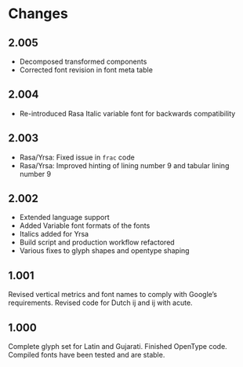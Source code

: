 # Changes

## 2.005

- Decomposed transformed components
- Corrected font revision in font meta table

## 2.004

- Re-introduced Rasa Italic variable font for backwards compatibility

## 2.003

- Rasa/Yrsa: Fixed issue in `frac` code
- Rasa/Yrsa: Improved hinting of lining number 9 and tabular lining number 9

## 2.002

- Extended language support
- Added Variable font formats of the fonts
- Italics added for Yrsa
- Build script and production workflow refactored
- Various fixes to glyph shapes and opentype shaping

## 1.001

Revised vertical metrics and font names to comply with Google’s requirements. Revised code for Dutch ij and ij with acute.

## 1.000

Complete glyph set for Latin and Gujarati. Finished OpenType code. Compiled fonts have been tested and are stable.